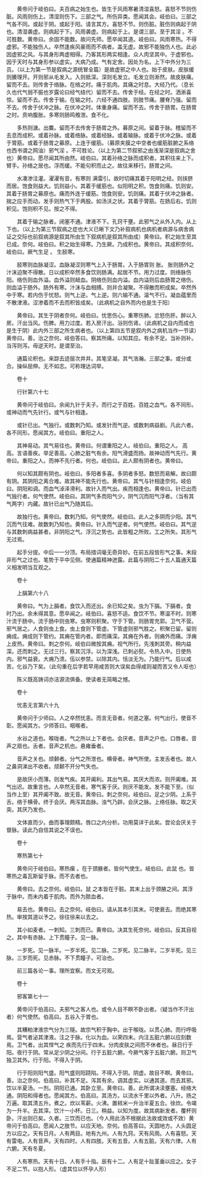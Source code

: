 <!-- { "loadSidebar": true } -->
　　黄帝问于岐伯曰。夫百病之始生也。皆生于风雨寒暑清湿喜怒。喜怒不节则伤脏。风雨则伤上。清湿则伤下。三部之气。所伤异类。愿闻其会。岐伯曰。三部之气各不同。或起于阴。或起于阳。请言其方。喜怒不节。则伤脏。脏伤则病起于阴也。清湿袭虚。则病起于下。风雨袭虚。则病起于上。是谓三部。至于其淫 。不可胜数。黄帝曰。余固不能数。故问先师。愿卒闻其道。岐伯曰。风雨寒热。不得虚邪。不能独伤人。卒然逢疾风豪雨而不病者。盖无虚。故邪不能独伤人也。此必因虚邪之风。与其身形两虚相得。乃客其形两实相逢。众人肉坚其中。于虚邪也。因于天时与其身形参以虚实。大病乃成。气有定舍。因处为名。上下中外分为三员。（以上为第一节是叙病之源统冒全篇）是故虚邪之中人也。始于皮肤。皮肤缓则腠理开。开则邪从毛发入。入则抵深。深则毛发立。毛发立则淅然。故皮肤痛。留而不去。则传舍于络脉。在络之时。痛于肌肉。其痛之时息。大经乃代。（息长久也代气弱不振也岁露论曰经气结代）留而不去。传舍于经。在经之时。洒淅喜惊。留而不去。传舍于输。在输之时。六经不通四肢。则肢节痛。腰脊乃强。留而不去。传舍于伏冲之脉。在伏冲之时。体重身痛。留而不去。传舍于肠胃。在肠胃之时。贲响腹胀。多寒则肠鸣飧泄。食不化。

　　多热则溏。出麋。留而不去传舍于肠胃之外。募原之间。留着于脉。稽留而不去息而成积。或着孙脉。或着络脉。或着经脉。或着输脉。或着于伏冲之脉。或着于膂筋。或着于肠胃之募原。上连于缓筋。（募原夹膜之中空者也缓筋脏腑之系络也西书谓之网油）邪气淫 。不可胜论。（以上为第二节叙邪之由浅渐深是叙病之舍也）黄帝曰。愿尽闻其所由然。岐伯曰。其着孙络之脉而成积者。其积往来上下。臂手。孙络之居也。浮而缓。不能句积而止之。故往来移行。肠胃之间。

　　水凑渗注灌。濯濯有音。有寒则 满雷引。故时切痛其着于阳明之经。则挟脐而居。饱食则益大。饥则益小。其着于缓筋也。似阳明之积。饱食则痛。饥则安。其着于肠胃之募原也。痛而外连于缓筋。饱食则安。饥则痛。其着于伏冲之脉者。揣之应手而动。发手则热气下于两股。如汤沃之状。其着于膂筋。在肠后右。饥则积见。饱则积不见。按之不得。

　　其着于输之脉者。闭塞不通。津液不下。孔窍干壅。此邪气之从外入内。从上下也。（以上为第三节叙病之症也大义已晰下文乃补叙病机也病机者病源与病舍病证之交际也前叙病源是叙其所由生下叙病机是叙其所由成）黄帝曰。积之始生至其已成。奈何。岐伯曰。积之始生得寒。乃生厥。乃成积也。黄帝曰。其成积奈何。岐伯曰。厥气生足 。 生胫寒。

　　胫寒则血脉凝涩。血脉凝涩则寒气上入于肠胃。入于肠胃则 胀。 胀则肠外之汁沫迫聚不得散。日以成积卒然多食饮则肠满。起居不节。用力过度。则络脉伤阳。络伤则血外溢。血外溢则衄血。阴络伤则血内溢。血内溢则后血肠胃之络伤。则血溢于肠外。肠外有寒。汁沫与血相搏。则并合凝聚。不得散而积成矣。卒然外中于寒。若内伤于忧怒。则气上逆。气上逆。则六输不通。温气不行。凝血蕴里而不散津液。涩渗着而不去而积皆成矣。（此病机之自外而内也是生于阳）

　　黄帝曰。其生于阴者奈何。岐伯曰。忧思伤心。重寒伤肺。忿怒伤肝。醉以入房。汗出当风。伤脾。用力过度。若入房汗出。浴则伤肾。（此病机之自内而成也是生于阴）此内外三部之所生病者也。（以上第四五节是叙内外之病机当作一节读）黄帝曰。善。治之奈何。岐伯答曰。察其所痛。以知其应。有余不足。当补则补。当泻则泻。毋逆天时。是谓至治。

　　通篇论积也。来踪去迹层次井井。其笔坚凝。其气浩瀚。三部之事。或分或合。操纵屈伸。无不如志。可称理达词举。

　　卷十

　　行针第六十七

　　黄帝问于岐伯曰。余闻九针于夫子。而行之于百姓。百姓之血气。各不同形。或神动而气先针行。或气与针相逢。

　　或针已出。气独行。或数刺乃知。或发针而气逆。或数刺病益剧。凡此六者。各不同形。愿闻其方。岐伯曰。重阳之人。

　　其神易动。其气易往也。黄帝曰。何谓重阳之人。岐伯曰。重阳之人。 高高。言语善疾。举足善高。心肺之脏气有余。阳气滑盛而扬。故神动而气先行。黄帝曰。重阳之人。而神不先行者。何也。岐伯曰。此人颇有阴者也。黄帝曰。

　　何以知其颇有阴也。岐伯曰。多阳者多喜。多阴者多怒。数怒而易解。故曰颇有阴。其阴阳之离合难。故其神不能先行也。黄帝曰。其气与针相逢奈何。岐伯曰。阴阳和调。而血气淖泽滑利。故针入而气出。疾而相逢也。黄帝曰。针已出而气独行者。何气使然。岐伯曰。其阴气多而阳气少。阴气沉而阳气浮者。（当有其气两字）内藏。故针已出气乃随其后。

　　故独行也。黄帝曰。数刺乃知。何气使然。岐伯曰。此人之多阴而少阳。其气沉而气往难。故数刺乃知也。黄帝曰。针入而气逆者。何气使然。岐伯曰。其气逆与其数刺病益甚者。非阴阳之气。浮沉之势也。此皆粗之所败。工之所失。其形气无过焉。

　　起手分提。中后一一分顶。布局措词毫无奇异妙。在前五段皆形气之事。末段非形气之过也。笔势于平中见侧。使通篇精神迸露。此篇与阴阳二十五人篇通天篇义相发明当互观之。

　　卷十

　　上膈第六十八

　　黄帝曰。气为上膈者。食饮入而还出。余已知之矣。虫为下膈。下膈者。食 时乃出。余未得其意。愿卒闻之。岐伯曰。喜怒不适。食饮不节。寒温不时。则寒汁流于肠中。流于肠中则虫寒。虫寒则积聚。守于下管。则肠胃充郭。卫气不营。邪气居之。人食则虫上食。虫上食则下管虚。下管虚则邪气胜之。积聚已留。留则痈成。痈成则下管约。其痈在管内者。即而痛深。其痈在外者。则痈外而痛。浮痈上皮热。黄帝曰。刺之奈何。岐伯曰微按其痈。视气所行。先浅刺其旁。稍内益深。还而刺之。无过三行。察其沉浮。以为深浅。已刺必熨。令热入中。日使热内。邪气益衰。大痈乃溃。伍以参禁。以除其内。恬淡无为。乃能行气。后以咸苦。化谷乃下矣。（此句重在后字若早用咸苦则大误矣血得咸则凝而苦又令人呕也）

　　陈义既高铸词亦洁源流俱备。使读者无简略之憾。

　　卷十

　　忧恚无言第六十九

　　黄帝问于少师曰。人之卒然忧恚。而言无音者。何道之塞。何气出行。使音不彰。愿闻其方。少师答曰。咽喉者。

　　水谷之道也。喉咙者。气之所以上下者也。会厌者。音声之户也。口唇者。音声之扇也。舌者。音声之机也。悬雍垂者。

　　音声之关也。颃颡者。分气之所泄也。横骨者。神气所使。主发舌者也。故人之鼻洞涕出不收者。颃颡不开分气失也。

　　是故厌小而薄。则发气疾。其开阖利。其出气易。其厌大而浓。则开阖难。其气出迟。故重言也。人卒然无音者。寒气客于厌。则厌不能发。发不能下至。（似当作上至）其开阖不致。故无音。黄帝曰。刺之奈何。岐伯曰。足之少阴。上系于舌。络于横骨。终于会厌。两泻其血脉。浊气乃辟。会厌之脉。上络任脉。取之天突。其厌乃发也。

　　文体直而少。曲而事理颇精。唇口之内分析。功用莫详于此矣。尝论会厌关于督脉。读此乃自信其说之不误也。

　　卷十

　　寒热第七十

　　黄帝问于岐伯曰。寒热瘰 。在于颈腋者。皆何气使生。岐伯曰。此鼠 也。皆寒热之毒瓦斯留于脉。而不去者也。

　　黄帝曰。去之奈何。岐伯曰。鼠 之本皆在于脏。其末上出于颈腋之间。其浮于脉中。而未内着于肌肉。而外为脓血者。

　　易去也。黄帝曰。去之奈何。岐伯曰。请从其本引其末。可使衰去。而绝其寒热。审按其道以予之。徐往徐来以去之。

　　其小如麦者。一刺知。三刺而已。黄帝曰。决其生死奈何。岐伯曰。反其目视之。其中有赤脉。上下贯瞳子。见一脉。

　　一岁死。见一脉半。一岁半死。见二脉。二岁死。见二脉半。二岁半死。见三脉。三岁而死。见赤脉。不下贯瞳子。可治也。

　　前三篇各论一事。理所宜察。而文无可观。

　　卷十

　　邪客第七十一

　　黄帝问于伯高曰。夫邪气之客人也。或令人目不瞑不卧出者。（疑当作不汗出者）何气使然。伯高曰。五谷入于胃也。

　　其糟粕津液宗气分为三隧。故宗气积于胸中。出于喉咙。以贯心肺。而行呼吸焉。营气者泌其津液。注之于脉。化以为血。以荣四末。内注五脏六腑以应刻数焉。卫气者。出其悍气之 疾而先行于四末。分肉皮肤之间而不休者也。昼日行于阳。夜行于阴。常从足少阴之分间。行于五脏六腑。今厥气客于五脏六腑。则卫气独卫其外。行于阳。不得入于阴。

　　行于阳则阳气盛。阳气盛则阳跷陷。不得入于阴。阴虚。故目不瞑。黄帝曰。善。治之奈何。伯高曰。补其不足。泻其有余。调其虚实。以通其道。而去其邪。饮以半夏汤。一剂。阴阳已通。其卧立至。黄帝曰。善。此所谓决渎壅塞。经络大通。阴阳和得者也。愿闻其方。伯高曰。其汤方。以流水千里以外者。八升。扬之万遍。取其清五升。煮之。炊以苇薪。火沸。置秫米一升治半夏五合。徐炊。令竭为一升半。去其滓。饮汁一小杯。日三。稍益。以知为度。故其病新发者。覆杯则卧。汗出则已矣。久者。三饮而已也。（今人用此汤不根据此法故或效或不效）黄帝问于伯高曰。愿闻人之肢节。以应天地。奈何。伯高答曰。天圆地方。人头圆足方以应之。天有日月。人有两目。地有九州。人有九窍。天有风雨。人有喜怒。天有雷电。人有音声。天有四时。人有四肢。天有五音。人有五脏。天有六律。人有六腑。天有冬夏。

　　人有寒热。天有十日。人有手十指。辰有十二。人有足十趾茎垂以应之。女子不足二节。以抱人形。（虚其位以怀孕人形）

